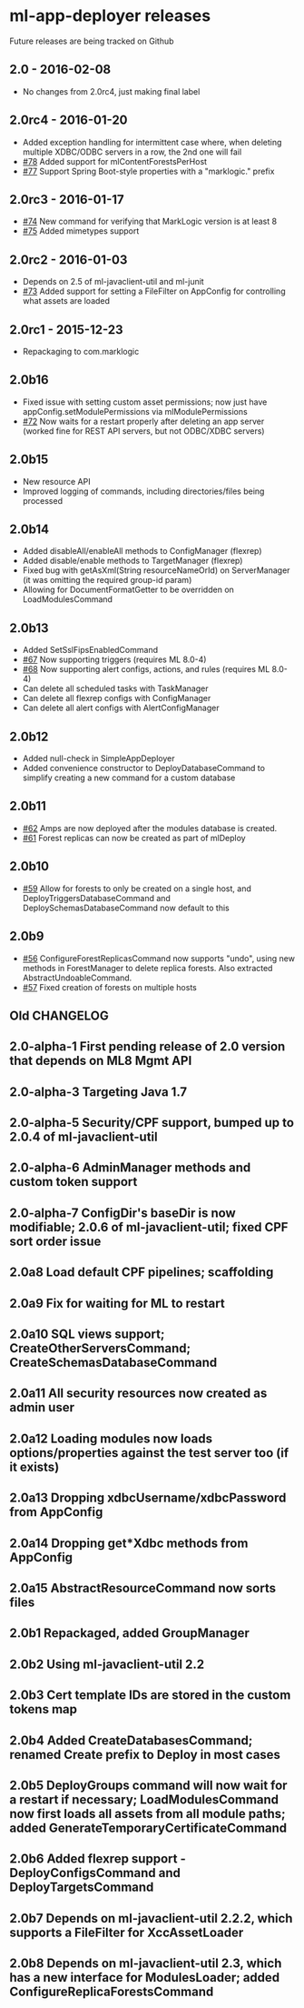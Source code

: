 # ml-app-deployer releases

Future releases are being tracked on Github

## 2.0 - 2016-02-08

* No changes from 2.0rc4, just making final label

## 2.0rc4 - 2016-01-20

* Added exception handling for intermittent case where, when deleting multiple XDBC/ODBC servers in a row, the 2nd one will fail
* [#78](https://github.com/rjrudin/ml-app-deployer/issues/78) Added support for mlContentForestsPerHost
* [#77](https://github.com/rjrudin/ml-app-deployer/issues/77) Support Spring Boot-style properties with a "marklogic." prefix

## 2.0rc3 - 2016-01-17

* [#74](https://github.com/rjrudin/ml-app-deployer/issues/74) New command for verifying that MarkLogic version is at least 8
* [#75](https://github.com/rjrudin/ml-app-deployer/issues/75) Added mimetypes support

## 2.0rc2 - 2016-01-03

* Depends on 2.5 of ml-javaclient-util and ml-junit
* [#73](https://github.com/rjrudin/ml-app-deployer/issues/73) Added support for setting a FileFilter on AppConfig for controlling what assets are loaded

## 2.0rc1 - 2015-12-23

* Repackaging to com.marklogic

## 2.0b16

* Fixed issue with setting custom asset permissions; now just have appConfig.setModulePermissions via mlModulePermissions
* [#72](https://github.com/rjrudin/ml-app-deployer/issues/72) Now waits for a restart properly after deleting an app server (worked fine for REST API servers, but not ODBC/XDBC servers)

## 2.0b15

* New resource API
* Improved logging of commands, including directories/files being processed

## 2.0b14

* Added disableAll/enableAll methods to ConfigManager (flexrep)
* Added disable/enable methods to TargetManager (flexrep)
* Fixed bug with getAsXml(String resourceNameOrId) on ServerManager (it was omitting the required group-id param)
* Allowing for DocumentFormatGetter to be overridden on LoadModulesCommand

## 2.0b13

* Added SetSslFipsEnabledCommand
* [#67](https://github.com/rjrudin/ml-app-deployer/issues/67) Now supporting triggers (requires ML 8.0-4)
* [#68](https://github.com/rjrudin/ml-app-deployer/issues/68) Now supporting alert configs, actions, and rules (requires ML 8.0-4)
* Can delete all scheduled tasks with TaskManager
* Can delete all flexrep configs with ConfigManager
* Can delete all alert configs with AlertConfigManager

## 2.0b12

* Added null-check in SimpleAppDeployer
* Added convenience constructor to DeployDatabaseCommand to simplify creating a new command for a custom database

## 2.0b11

* [#62](https://github.com/rjrudin/ml-app-deployer/issues/62) Amps are now deployed after the modules database is created.
* [#61](https://github.com/rjrudin/ml-app-deployer/issues/61) Forest replicas can now be created as part of mlDeploy

## 2.0b10

* [#59](https://github.com/rjrudin/ml-app-deployer/issues/59) Allow for forests to only be created on a single host,
and DeployTriggersDatabaseCommand and DeploySchemasDatabaseCommand now default to this

## 2.0b9

* [#56](https://github.com/rjrudin/ml-app-deployer/issues/56) ConfigureForestReplicasCommand now supports "undo", using
new methods in ForestManager to delete replica forests. Also extracted AbstractUndoableCommand.
* [#57](https://github.com/rjrudin/ml-app-deployer/issues/57) Fixed creation of forests on multiple hosts


## Old CHANGELOG

## 2.0-alpha-1 First pending release of 2.0 version that depends on ML8 Mgmt API

## 2.0-alpha-3 Targeting Java 1.7

## 2.0-alpha-5 Security/CPF support, bumped up to 2.0.4 of ml-javaclient-util

## 2.0-alpha-6 AdminManager methods and custom token support

## 2.0-alpha-7 ConfigDir's baseDir is now modifiable; 2.0.6 of ml-javaclient-util; fixed CPF sort order issue

## 2.0a8 Load default CPF pipelines; scaffolding

## 2.0a9 Fix for waiting for ML to restart

## 2.0a10 SQL views support; CreateOtherServersCommand; CreateSchemasDatabaseCommand

## 2.0a11 All security resources now created as admin user

## 2.0a12 Loading modules now loads options/properties against the test server too (if it exists)

## 2.0a13 Dropping xdbcUsername/xdbcPassword from AppConfig

## 2.0a14 Dropping get*Xdbc methods from AppConfig

## 2.0a15 AbstractResourceCommand now sorts files

## 2.0b1 Repackaged, added GroupManager

## 2.0b2 Using ml-javaclient-util 2.2

## 2.0b3 Cert template IDs are stored in the custom tokens map

## 2.0b4 Added CreateDatabasesCommand; renamed Create prefix to Deploy in most cases

## 2.0b5 DeployGroups command will now wait for a restart if necessary; LoadModulesCommand now first loads all assets from all module paths; added GenerateTemporaryCertificateCommand

## 2.0b6 Added flexrep support - DeployConfigsCommand and DeployTargetsCommand

## 2.0b7 Depends on ml-javaclient-util 2.2.2, which supports a FileFilter for XccAssetLoader

## 2.0b8 Depends on ml-javaclient-util 2.3, which has a new interface for ModulesLoader; added ConfigureReplicaForestsCommand
